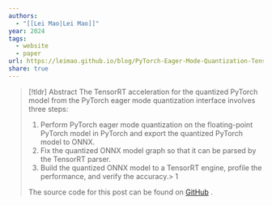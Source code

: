```yaml
---
authors:
  - "[[Lei Mao|Lei Mao]]"
year: 2024
tags:
  - website
  - paper
url: https://leimao.github.io/blog/PyTorch-Eager-Mode-Quantization-TensorRT-Acceleration/
share: true
---
```


> [!tldr] Abstract
> The TensorRT acceleration for the quantized PyTorch model from the PyTorch eager mode quantization interface involves three steps:
> 
> 1. Perform PyTorch eager mode quantization on the floating-point PyTorch model in PyTorch and export the quantized PyTorch model to ONNX.
> 2. Fix the quantized ONNX model graph so that it can be parsed by the TensorRT parser.
> 3. Build the quantized ONNX model to a TensorRT engine, profile the performance, and verify the accuracy.> 1
> 
> The source code for this post can be found on [GitHub](https://leimao.github.io/blog/PyTorch-Eager-Mode-Quantization-TensorRT-Acceleration/#:~:text=be%20found%20on-,GitHub,-.) .


